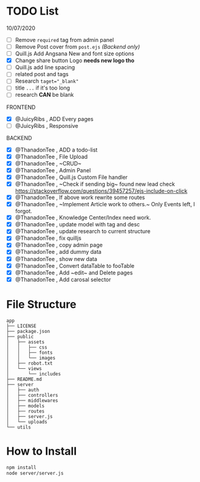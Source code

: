 # TODO List

10/07/2020
-   [ ] Remove `required` tag from admin panel
-   [ ] Remove Post cover from `post.ejs` *(Backend only)*
-   [ ] Quill.js Add Angsana New and font size options
-   [X] Change share button Logo **needs new logo tho**
-   [ ] Quill.js add line spacing
-   [ ] related post and tags
-   [ ] Research `taget="_blank"`
-   [ ] title `...` if it's too long
-   [ ] research **CAN** be blank

FRONTEND

-   [x] @JuicyRibs , ADD Every pages
-   [ ] @JuicyRibs , Responsive

BACKEND

-   [x] @ThanadonTee , ADD a todo-list
-   [x] @ThanadonTee , File Upload
-   [x] @ThanadonTee , ~CRUD~
-   [x] @ThanadonTee , Admin Panel
-   [x] @ThanadonTee , Quill.js Custom File handler
-   [x] @ThanadonTee , ~Check if sending big~ found new lead check https://stackoverflow.com/questions/39457257/ejs-include-on-click
-   [x] @ThanadonTee , If above work rewrite some routes
-   [x] @ThanadonTee , ~Implement Article work to others.~ Only Events left, I forgot.
-   [x] @ThanadonTee , Knowledge Center/Index need work.
-   [x] @ThanadonTee , update model with tag and desc
-   [x] @ThanadonTee , update research to current structure
-   [x] @ThanadonTee , fix quilljs
-   [x] @ThanadonTee , copy admin page
-   [x] @ThanadonTee , add dummy data
-   [x] @ThanadonTee , show new data
-   [x] @ThanadonTee , Convert dataTable to fooTable
-   [x] @ThanadonTee , Add ~edit~ and Delete pages
-   [x] @ThanadonTee , Add carosal selector

# File Structure

```
app
├── LICENSE
├── package.json
├── public
│   ├── assets
│   │   ├── css
│   │   ├── fonts
│   │   └── images
│   ├── robot.txt
│   └── views
│       └── includes
├── README.md
├── server
│   ├── auth
│   ├── controllers
│   ├── middlewares
│   ├── models
│   ├── routes
│   ├── server.js
│   └── uploads
└── utils
```

# How to Install

```bash
npm install
node server/server.js
```
